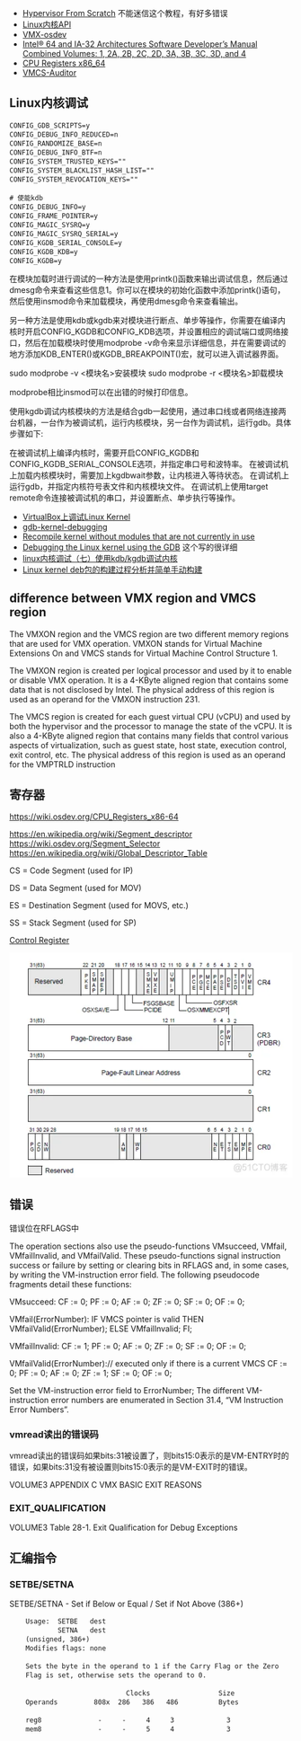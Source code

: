 * [Hypervisor From Scratch](https://rayanfam.com/tags/hypervisor/) 不能迷信这个教程，有好多错误
* [Linux内核API](https://deepinout.com/linux-kernel-api)
* [VMX-osdev](https://wiki.osdev.org/VMX)
* [Intel® 64 and IA-32 Architectures Software Developer’s Manual Combined Volumes: 1, 2A, 2B, 2C, 2D, 3A, 3B, 3C, 3D, and 4](https://www.intel.com/content/www/us/en/developer/articles/technical/intel-sdm.html)
* [CPU Registers x86_64](https://wiki.osdev.org/CPU_Registers_x86-64)
* [VMCS-Auditor](https://github.com/SinaKarvandi/VMCS-Auditor)

## Linux内核调试
```
CONFIG_GDB_SCRIPTS=y
CONFIG_DEBUG_INFO_REDUCED=n
CONFIG_RANDOMIZE_BASE=n
CONFIG_DEBUG_INFO_BTF=n
CONFIG_SYSTEM_TRUSTED_KEYS=""
CONFIG_SYSTEM_BLACKLIST_HASH_LIST=""
CONFIG_SYSTEM_REVOCATION_KEYS=""

# 使能kdb
CONFIG_DEBUG_INFO=y
CONFIG_FRAME_POINTER=y
CONFIG_MAGIC_SYSRQ=y
CONFIG_MAGIC_SYSRQ_SERIAL=y
CONFIG_KGDB_SERIAL_CONSOLE=y
CONFIG_KGDB_KDB=y
CONFIG_KGDB=y
```

在模块加载时进行调试的一种方法是使用printk()函数来输出调试信息，然后通过dmesg命令来查看这些信息1。你可以在模块的初始化函数中添加printk()语句，然后使用insmod命令来加载模块，再使用dmesg命令来查看输出。

另一种方法是使用kdb或kgdb来对模块进行断点、单步等操作，你需要在编译内核时开启CONFIG_KGDB和CONFIG_KDB选项，并设置相应的调试端口或网络接口，然后在加载模块时使用modprobe -v命令来显示详细信息，并在需要调试的地方添加KDB_ENTER()或KGDB_BREAKPOINT()宏，就可以进入调试器界面。

sudo modprobe -v <模块名>安装模块
sudo modprobe -r <模块名>卸载模块

modprobe相比insmod可以在出错的时候打印信息。

使用kgdb调试内核模块的方法是结合gdb一起使用，通过串口线或者网络连接两台机器，一台作为被调试机，运行内核模块，另一台作为调试机，运行gdb。具体步骤如下:

在被调试机上编译内核时，需要开启CONFIG_KGDB和CONFIG_KGDB_SERIAL_CONSOLE选项，并指定串口号和波特率。
在被调试机上加载内核模块时，需要加上kgdbwait参数，让内核进入等待状态。
在调试机上运行gdb，并指定内核符号表文件和内核模块文件。
在调试机上使用target remote命令连接被调试机的串口，并设置断点、单步执行等操作。

* [VirtualBox上调试Linux Kernel](http://pwn4.fun/2017/07/01/VirtualBox%E4%B8%8A%E8%B0%83%E8%AF%95Linux-Kernel/)
* [gdb-kernel-debugging](https://github.com/mz1999/blog/blob/master/docs/gdb-kernel-debugging.md)
* [Recompile kernel without modules that are not currently in use](https://unix.stackexchange.com/questions/218834/recompile-kernel-without-modules-that-are-not-currently-in-use)
* [Debugging the Linux kernel using the GDB](https://wiki.stmicroelectronics.cn/stm32mpu/wiki/Debugging_the_Linux_kernel_using_the_GDB) 这个写的很详细
* [linux内核调试（七）使用kdb/kgdb调试内核](https://zhuanlan.zhihu.com/p/546416941)
* [Linux kernel deb包的构建过程分析并简单手动构建](http://1.15.103.40/post/5.html)

## difference between VMX region and VMCS region

The VMXON region and the VMCS region are two different memory regions that are used for VMX operation. VMXON stands for Virtual Machine Extensions On and VMCS stands for Virtual Machine Control Structure 1.

The VMXON region is created per logical processor and used by it to enable or disable VMX operation. It is a 4-KByte aligned region that contains some data that is not disclosed by Intel. The physical address of this region is used as an operand for the VMXON instruction 231.

The VMCS region is created for each guest virtual CPU (vCPU) and used by both the hypervisor and the processor to manage the state of the vCPU. It is also a 4-KByte aligned region that contains many fields that control various aspects of virtualization, such as guest state, host state, execution control, exit control, etc. The physical address of this region is used as an operand for the VMPTRLD instruction

## 寄存器

https://wiki.osdev.org/CPU_Registers_x86-64

https://en.wikipedia.org/wiki/Segment_descriptor
https://wiki.osdev.org/Segment_Selector
https://en.wikipedia.org/wiki/Global_Descriptor_Table

CS = Code Segment (used for IP)

DS = Data Segment (used for MOV)

ES = Destination Segment (used for MOVS, etc.)

SS = Stack Segment (used for SP)

[Control Register](https://en.wikipedia.org/wiki/Control_register)


![](./images/CRRegisters.png)


## 错误

错误位在RFLAGS中

The operation sections also use the pseudo-functions VMsucceed, VMfail, VMfailInvalid, and VMfailValid. These 
pseudo-functions signal instruction success or failure by setting or clearing bits in RFLAGS and, in some cases, by 
writing the VM-instruction error field. The following pseudocode fragments detail these functions:

VMsucceed:
    CF := 0;
    PF := 0;
    AF := 0;
    ZF := 0;
    SF := 0;
    OF := 0;

VMfail(ErrorNumber):
    IF VMCS pointer is valid
    THEN VMfailValid(ErrorNumber);
    ELSE VMfailInvalid;
    FI;

VMfailInvalid:
    CF := 1;
    PF := 0;
    AF := 0;
    ZF := 0;
    SF := 0;
    OF := 0;

VMfailValid(ErrorNumber):// executed only if there is a current VMCS
    CF := 0;
    PF := 0;
    AF := 0;
    ZF := 1;
    SF := 0;
    OF := 0;

Set the VM-instruction error field to ErrorNumber;
The different VM-instruction error numbers are enumerated in Section 31.4, “VM Instruction Error Numbers”.

### vmread读出的错误码

vmread读出的错误码如果bits:31被设置了，则bits15:0表示的是VM-ENTRY时的错误，如果bits:31没有被设置则bits15:0表示的是VM-EXIT时的错误。

VOLUME3 APPENDIX C
VMX BASIC EXIT REASONS

### EXIT_QUALIFICATION
VOLUME3 Table 28-1. Exit Qualification for Debug Exceptions

## 汇编指令

### SETBE/SETNA

SETBE/SETNA - Set if Below or Equal / Set if Not Above (386+)

        Usage:  SETBE   dest
                SETNA   dest
        (unsigned, 386+)
        Modifies flags: none

        Sets the byte in the operand to 1 if the Carry Flag or the Zero
        Flag is set, otherwise sets the operand to 0.

                                 Clocks                 Size
        Operands         808x  286   386   486          Bytes

        reg8              -     -     4     3             3
        mem8              -     -     5     4             3
